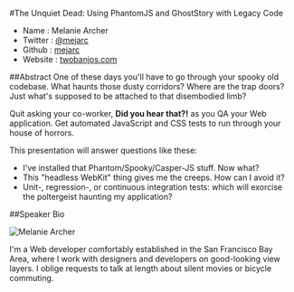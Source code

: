 #The Unquiet Dead: Using PhantomJS and GhostStory with Legacy Code

* Name      : Melanie Archer
* Twitter   : [@mejarc][]
* Github    : [mejarc][]
* Website   : [twobanjos.com][]

##Abstract
One of these days you'll have to go through your spooky old codebase. What haunts those dusty corridors? Where are the trap doors? Just what's supposed to be attached to that disembodied limb? 

Quit asking your co-worker, **Did you hear that?!** as you QA your Web application. Get automated JavaScript and CSS tests to run through your house of horrors.

This presentation will answer questions like these:
* I've installed that Phantom/Spooky/Casper-JS stuff. Now what?
* This "headless WebKit" thing gives me the creeps. How can I avoid it?
* Unit-, regression-, or continuous integration tests: which will exorcise the poltergeist haunting my application?

##Speaker Bio

![Melanie Archer](https://raw.github.com/cascadiajs/2013.cascadiajs.com/master/images/melaniearcher.jpg)

I'm a Web developer comfortably established in the San Francisco Bay Area, where I work with designers and developers on good-looking view layers. I oblige requests to talk at length about silent movies or bicycle commuting.

[@mejarc]:http://twitter.com/mejarc
[mejarc]:http://github.com/mejarc
[twobanjos.com]:http://twobanjos.com

